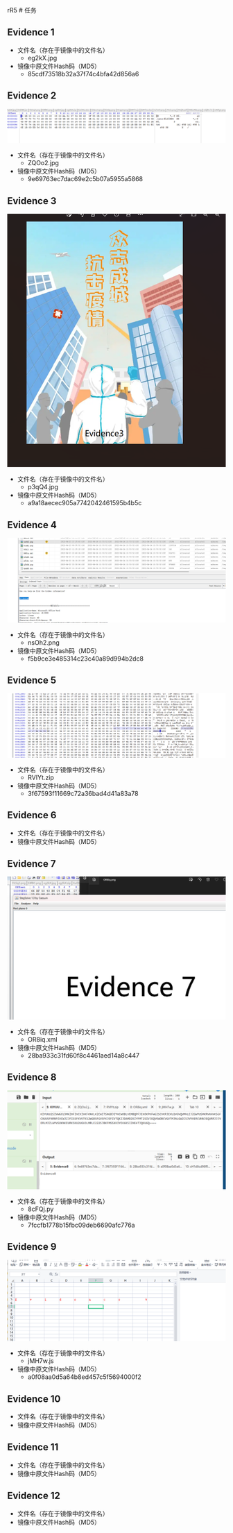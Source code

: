 rR5 # 任务
## Evidence 1
- 文件名（存在于镜像中的文件名）
	- eg2kX.jpg
- 镜像中原文件Hash码（MD5）
	- 85cdf73518b32a37f74c4bfa42d856a6
## Evidence 2
![](attachments/Pasted%20image%2020230308111303.png)
- 文件名（存在于镜像中的文件名）
	- ZQOo2.jpg
- 镜像中原文件Hash码（MD5）
	- 9e69763ec7dac69e2c5b07a5955a5868
## Evidence 3
![](attachments/Pasted%20image%2020230308102145.png)
- 文件名（存在于镜像中的文件名）
	- p3qQ4.jpg
- 镜像中原文件Hash码（MD5）
	- a9a18aecec905a7742042461595b4b5c
## Evidence 4
![](attachments/Pasted%20image%2020230308090728.png)
- 文件名（存在于镜像中的文件名）
	- nsOh2.png
- 镜像中原文件Hash码（MD5）
	- f5b9ce3e485314c23c40a89d994b2dc8
## Evidence 5
![](attachments/Pasted%20image%2020230308112012.png)
- 文件名（存在于镜像中的文件名）
	- RVIYt.zip
- 镜像中原文件Hash码（MD5）
	- 3f67593f11669c72a36bad4d41a83a78
## Evidence 6
- 文件名（存在于镜像中的文件名）
- 镜像中原文件Hash码（MD5）
## Evidence 7
![](attachments/Pasted%20image%2020230308112911.png)
- 文件名（存在于镜像中的文件名）
	- OR8iq.xml
- 镜像中原文件Hash码（MD5）
	- 28ba933c31fd60f8c4461aed14a8c447
## Evidence 8
![](attachments/Pasted%20image%2020230308114453.png)
- 文件名（存在于镜像中的文件名）
	- 8cFQj.py
- 镜像中原文件Hash码（MD5）
	- 7fccfb1778b15fbc09deb6690afc776a
## Evidence 9
![](attachments/Pasted%20image%2020230308113124.png)
- 文件名（存在于镜像中的文件名）
	- jMH7w.js
- 镜像中原文件Hash码（MD5）
	- a0f08aa0d5a64b8ed457c5f5694000f2
## Evidence 10
- 文件名（存在于镜像中的文件名）
- 镜像中原文件Hash码（MD5）
## Evidence 11
- 文件名（存在于镜像中的文件名）
- 镜像中原文件Hash码（MD5）
## Evidence 12
- 文件名（存在于镜像中的文件名）
- 镜像中原文件Hash码（MD5）